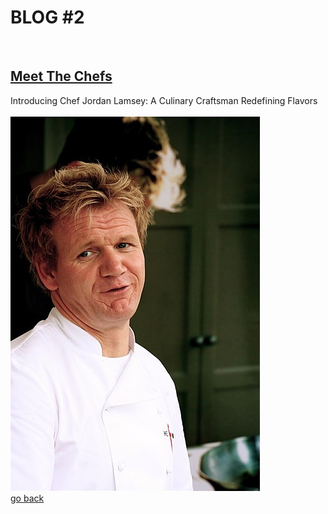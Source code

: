 # **BLOG #2**

<br>

## [Meet The Chefs](#)
Introducing Chef Jordan Lamsey: A Culinary Craftsman Redefining Flavors
<br>
<br>
![gordon](gordon.jpg)
<br>
[go back](https://njit-wis.github.io/coffee_site/blog)
